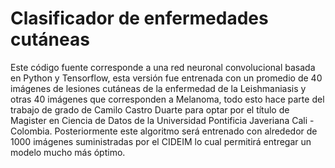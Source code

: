 # Clasificador de enfermedades cutáneas 

Este código fuente corresponde a una red neuronal convolucional basada en Python y Tensorflow, esta versión fue entrenada con un promedio de 40 imágenes de lesiones cutáneas de la enfermedad de la Leishmaniasis y otras 40 imágenes que corresponden a Melanoma, todo esto hace parte del trabajo de grado de Camilo Castro Duarte para optar por el título de Magister en Ciencia de Datos de la Universidad Pontificia Javeriana Cali - Colombia. 
Posteriormente este algoritmo será entrenado con alrededor de 1000 imágenes suministradas por el CIDEIM lo cual permitirá entregar un modelo mucho más óptimo. 


